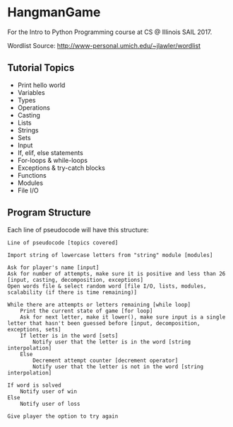 # HangmanGame
For the Intro to Python Programming course at CS @ Illinois SAIL 2017.

Wordlist Source: http://www-personal.umich.edu/~jlawler/wordlist

## Tutorial Topics
- Print hello world
- Variables
- Types
- Operations
- Casting
- Lists
- Strings
- Sets
- Input
- If, elif, else statements
- For-loops & while-loops
- Exceptions & try-catch blocks
- Functions
- Modules
- File I/O

## Program Structure
Each line of pseudocode will have this structure:
```
Line of pseudocode [topics covered]
```

```
Import string of lowercase letters from "string" module [modules]

Ask for player's name [input]
Ask for number of attempts, make sure it is positive and less than 26 [input, casting, decomposition, exceptions]
Open words file & select random word [file I/O, lists, modules, scalability (if there is time remaining)]

While there are attempts or letters remaining [while loop]
    Print the current state of game [for loop]
    Ask for next letter, make it lower(), make sure input is a single letter that hasn't been guessed before [input, decomposition, exceptions, sets]
    If letter is in the word [sets]
        Notify user that the letter is in the word [string interpolation]
    Else
        Decrement attempt counter [decrement operator]
        Notify user that the letter is not in the word [string interpolation]

If word is solved
    Notify user of win
Else
    Notify user of loss

Give player the option to try again
```
